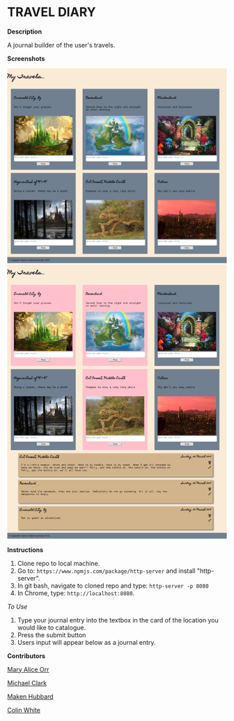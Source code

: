 # TRAVEL DIARY


**Description**

A journal builder of the user's travels.

**Screenshots**

![Page](https://github.com/ASlayton/travel-diary/blob/master/images/Screenshots/TD-new-scrnsht.png)
![Used Page](https://github.com/ASlayton/travel-diary/blob/master/images/Screenshots/TD-used_scrnsht.png)

**Instructions**

1. Clone repo to local machine.
1. Go to: `https://www.npmjs.com/package/http-server` and install "http-server".  
1. In git bash, navigate to cloned repo  and type: `http-server -p 8080`  
1. In Chrome, type: `http://localhost:8080`.  

*To Use*

1. Type your journal entry into the textbox in the card of the location you would like to catalogue.
1. Press the submit button
1. Users input will appear below as a journal entry.

**Contributors**

[Mary Alice Orr](https://github.com/maryaliceorr)

[Michael Clark](https://github.com/michaelclark2)

[Maken Hubbard](https://github.com/MakenHubbard)

[Colin White](https://github.com/colinlwhite)
